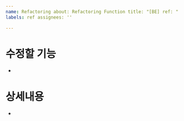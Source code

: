 ```yaml
---
name: Refactoring about: Refactoring Function title: "[BE] ref: "
labels: ref assignees: ''

---
```


# 수정할 기능
- 

# 상세내용
-
